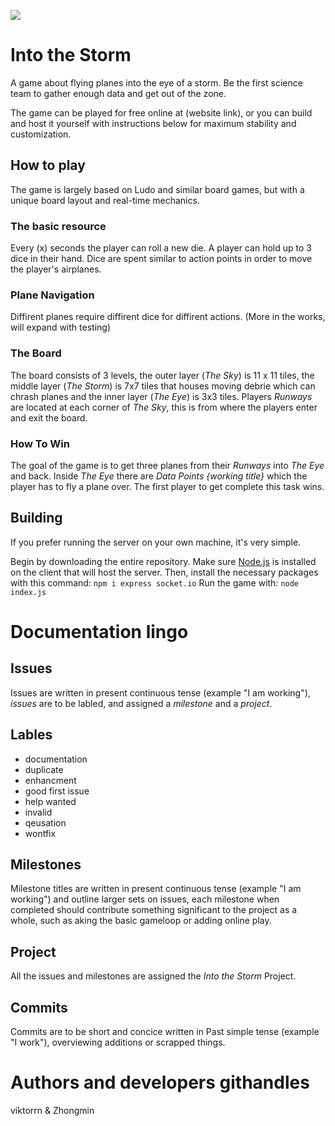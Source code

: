 ![](https://www.flightsafetyaustralia.com/wp-content/uploads/2015/07/CC1_f.jpg)

# Into the Storm

A game about flying planes into the eye of a storm. Be the first science team to gather enough data and get out of the zone.

The game can be played for free online at (website link), or you can build and host it yourself with instructions below for maximum stability and customization.

## How to play

The game is largely based on Ludo and similar board games, but with a unique board layout and real-time mechanics.

### The basic resource

Every (x) seconds the player can roll a new die. A player can hold up to 3 dice in their hand. Dice are spent similar to action points in order to move the player's airplanes.

### Plane Navigation

Diffirent planes require diffirent dice for diffirent actions. (More in the works, will expand with testing)

### The Board

The board consists of 3 levels, the outer layer (*The Sky*) is 11 x 11 tiles, the middle layer (*The Storm*) is 7x7 tiles that houses moving debrie which can chrash planes and the inner layer (*The Eye*) is 3x3 tiles. Players *Runways* are located at each corner of *The Sky*, this is from where the players enter and exit the board.  

### How To Win

The goal of the game is to get three planes from their *Runways* into *The Eye* and back. Inside *The Eye* there are *Data Points {working title}* which the player has to fly a plane over. The first player to get complete this task wins. 

## Building

If you prefer running the server on your own machine, it's very simple.

Begin by downloading the entire repository. Make sure [Node.js](https://nodejs.org/) is installed on the client that will host the server. Then, install the necessary packages with this command:
```npm i express socket.io```
Run the game with:
```node index.js```

# Documentation lingo

## Issues

Issues are written in present continuous tense (example "I am working"), *issues* are to be labled, and assigned a *milestone* and a *project*.

## Lables

* documentation
* duplicate
* enhancment
* good first issue
* help wanted
* invalid
* qeusation
* wontfix

## Milestones

Milestone titles are written in present continuous tense (example "I am working") and outline larger sets on issues, each milestone when completed should contribute something significant to the project as a whole, such as aking the basic gameloop or adding online play. 

## Project

All the issues and milestones are assigned the *Into the Storm* Project.

## Commits

Commits are to be short and concice written in Past simple tense (example "I work"), overviewing additions or scrapped things.

# Authors and developers githandles

viktorrn & Zhongmin

